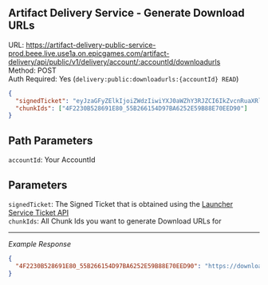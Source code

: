## Artifact Delivery Service - Generate Download URLs

URL: https://artifact-delivery-public-service-prod.beee.live.use1a.on.epicgames.com/artifact-delivery/api/public/v1/delivery/account/:accountId/downloadurls \
Method: POST \
Auth Required: Yes (`delivery:public:downloadurls:{accountId} READ`)

```json
{
  "signedTicket": "eyJzaGFyZElkIjoiZWdzIiwiYXJ0aWZhY3RJZCI6IkZvcnRuaXRlIiwiZ3JhbnRBY2Nlc3NUb0RlcGVuZGVuY2llcyI6ZmFsc2UsImV4cGlyZXNBdCI6IjIwMjMtMDUtMTBUMTU6NDk6MjlaIiwiYWNjb3VudElkIjoiOTRiMTU2OTUwNmIwNGY5Zjg1NTdhZjYxMWU4YzVlNDciLCJiaW5hcnlWZXJzaW9uIjoiKytGb3J0bml0ZStSZWxlYXNlLTI0LjMwLUNMLTI1MzQ3MzgyLVdpbmRvd3MifQ==.YmRkOGMyNmY5OTVkNzQzNThlMjIwNjI5MTljOWU0MjJkMjgxNWQ5NjE4MmVlM2E3MmM3NjA4N2EwZjg4MWIxZQ==",
  "chunkIds": ["4F2230B528691E80_55B266154D97BA6252E59B88E70EED90"]
}
```

## Path Parameters

`accountId`: Your AccountId

## Parameters

`signedTicket`: The Signed Ticket that is obtained using the [Launcher Service Ticket API](/EpicGames/LauncherService/Assets/V2/Ticket/CreateTicket.md) <br/>
`chunkIds`: All Chunk Ids you want to generate Download URLs for

---

_Example Response_

```json
{
  "4F2230B528691E80_55B266154D97BA6252E59B88E70EED90": "https://download.epicgames.com/Builds/Fortnite/CloudDir/4F2230B528691E80_55B266154D97BA6252E59B88E70EED90?Policy=eyJTdGF0ZW1lbnQiOiBbeyJSZXNvdXJjZSI6IipCdWlsZHMvRm9ydG5pdGUvQ2xvdWREaXIvKiIsIkNvbmRpdGlvbiI6eyJEYXRlTGVzc1RoYW4iOnsiQVdTOkVwb2NoVGltZSI6MTY5MjEyNDgxM30sIklwQWRkcmVzcyI6eyJBV1M6U291cmNlSXAiOiIwLjAuMC4wLzAifX19XX0_&Signature=JJygeDaYRLoKpTiPpqzQ47KQQgVoILWLZOIDIhFgJbhJPrB5H8~mUIbrHReErjBYIVkoff33hUX3xCMSPdoYalWqB34qlNoM0QUF6WiGo6iRb497BT85pH0GtJyUngFMtNU-Nm31fcas8F09aEqw5Mqf3GDwzafm9cqGt05bm4abN3lCDB6dq5D7zx0woQpR~bX0GQNzXvpqBNNbLd1RIBwpS01mrCRfQmYtBaiSU4SLRXVj~X8Pu4fgCdlpn~gqYenrThP~DIROpaEvWMo~6MIyoKt7TCxbAmz12-~G6DzhGaJseIeEV1JlDtPqqQCYdXT5ait8BAEkE-TqMkbeWA__&Key-Pair-Id=APKAI5CNFPJPTPYZISXQ"
}
```
